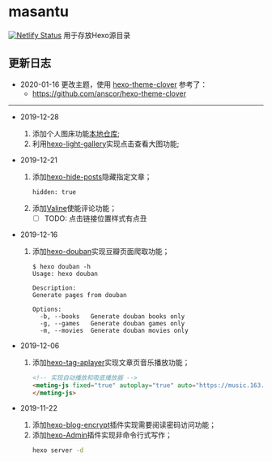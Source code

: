 # masantu

[![Netlify Status](https://api.netlify.com/api/v1/badges/529245df-b440-43ae-b356-f2ac0fcb2b28/deploy-status)](https://app.netlify.com/sites/mst/deploys)
用于存放Hexo源目录
## 更新日志
- 2020-01-16
    更改主题，使用 [hexo-theme-clover](https://github.com/esappear/hexo-theme-clover)
    参考了：
     - https://github.com/anscor/hexo-theme-clover
---
- 2019-12-28
    1. 添加个人图床功能[本地仓库](https://github.com/masantu/statics);
    2. 利用[hexo-light-gallery](https://github:com/lzane/hexo-light-gallery)实现点击查看大图功能;
    
- 2019-12-21
    1. 添加[hexo-hide-posts](https://github.com/printempw/hexo-hide-posts/)隐藏指定文章；
        ```shell
        hidden: true
        ```
    2. 添加[Valine](https://github.com/xCss/Valine)使能评论功能；
        - [ ] TODO: 点击链接位置样式有点丑
        
- 2019-12-16
    1. 添加[hexo-douban](https://github.com/mythsman/hexo-douban)实现豆瓣页面爬取功能；
        ```shell
        $ hexo douban -h
        Usage: hexo douban
        
        Description:
        Generate pages from douban
        
        Options:
          -b, --books   Generate douban books only
          -g, --games   Generate douban games only
          -m, --movies  Generate douban movies only
        ```
- 2019-12-06
    1. 添加[hexo-tag-aplayer](https://github.com/MoePlayer/hexo-tag-aplayer)实现文章页音乐播放功能；
        ```html
        <!-- 实现自动播放和吸底播放器 -->
        <meting-js fixed="true" autoplay="true" auto="https://music.163.com/#/song?id=449578813">
        </meting-js>
        ```

- 2019-11-22
    1. 添加[hexo-blog-encrypt](https://github.com/MikeCoder/hexo-blog-encrypt)插件实现需要阅读密码访问功能；
    2. 添加[hexo-Admin](https://github.com/jaredly/hexo-admin)插件实现非命令行式写作；
        ```bash
        hexo server -d
        ```
